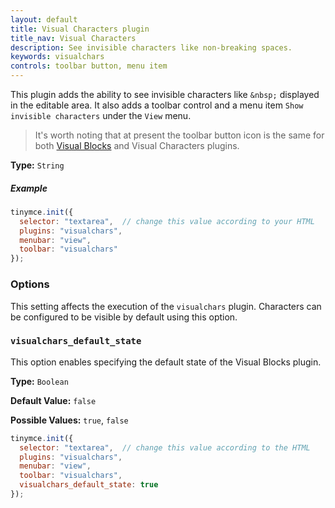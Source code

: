 ```yaml
---
layout: default
title: Visual Characters plugin
title_nav: Visual Characters
description: See invisible characters like non-breaking spaces.
keywords: visualchars
controls: toolbar button, menu item
---
```


This plugin adds the ability to see invisible characters like `&nbsp;` displayed in the editable area. It also adds a toolbar control and a menu item `Show invisible characters` under the `View` menu.

> It's worth noting that at present the toolbar button icon is the same for both [Visual Blocks](../visualblocks/) and Visual Characters plugins.

**Type:** `String`

##### Example

```js
tinymce.init({
  selector: "textarea",  // change this value according to your HTML
  plugins: "visualchars",
  menubar: "view",
  toolbar: "visualchars"
});
```

### Options

This setting affects the execution of the `visualchars` plugin. Characters can be configured to be visible by default using this option.

### `visualchars_default_state`

This option enables specifying the default state of the Visual Blocks plugin.

**Type:** `Boolean`

**Default Value:** `false`

**Possible Values:** `true`, `false`

```js
tinymce.init({
  selector: "textarea",  // change this value according to the HTML
  plugins: "visualchars",
  menubar: "view",
  toolbar: "visualchars",
  visualchars_default_state: true
});
```
